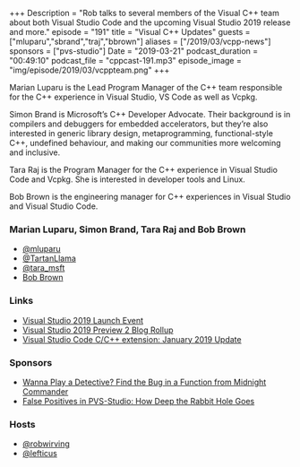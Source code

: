 +++
Description = "Rob talks to several members of the Visual C++ team about both Visual Studio Code and the upcoming Visual Studio 2019 release and more."
episode = "191"
title = "Visual C++ Updates"
guests = ["mluparu","sbrand","traj","bbrown"]
aliases = ["/2019/03/vcpp-news"]
sponsors = ["pvs-studio"]
Date = "2019-03-21"
podcast_duration = "00:49:10"
podcast_file = "cppcast-191.mp3"
episode_image = "img/episode/2019/03/vcppteam.png"
+++

Marian Luparu is the Lead Program Manager of the C++ team responsible for the C++ experience in Visual Studio, VS Code as well as Vcpkg. 

Simon Brand is Microsoft’s C++ Developer Advocate. Their background is in compilers and debuggers for embedded accelerators, but they’re also interested in generic library design, metaprogramming, functional-style C++, undefined behaviour, and making our communities more welcoming and inclusive.

Tara Raj is the Program Manager for the C++ experience in Visual Studio Code and Vcpkg. She is interested in developer tools and Linux.

Bob Brown is the engineering manager for C++ experiences in Visual Studio and Visual Studio Code.

### Marian Luparu, Simon Brand, Tara Raj and Bob Brown ###

 - [@mluparu](https://twitter.com/mluparu)
 - [@TartanLlama](https://twitter.com/TartanLlama)
 - [@tara_msft](https://twitter.com/tara_msft)
 - [Bob Brown](https://www.linkedin.com/in/bob-brown-434b934a/)

### Links ###

 - [Visual Studio 2019 Launch Event](https://visualstudio.microsoft.com/vs2019-launch/)
 - [Visual Studio 2019 Preview 2 Blog Rollup](https://devblogs.microsoft.com/cppblog/visual-studio-2019-preview-2-blog-rollup/)
 - [Visual Studio Code C/C++ extension: January 2019 Update](https://devblogs.microsoft.com/cppblog/vs-code-cpp-extension-january-2019-update/)

### Sponsors ###

- [Wanna Play a Detective? Find the Bug in a Function from Midnight Commander](https://www.viva64.com/en/b/0610/)
- [False Positives in PVS-Studio: How Deep the Rabbit Hole Goes](https://www.viva64.com/en/b/0612/)

### Hosts ###

- [@robwirving](https://twitter.com/robwirving)
- [@lefticus](https://twitter.com/lefticus)

